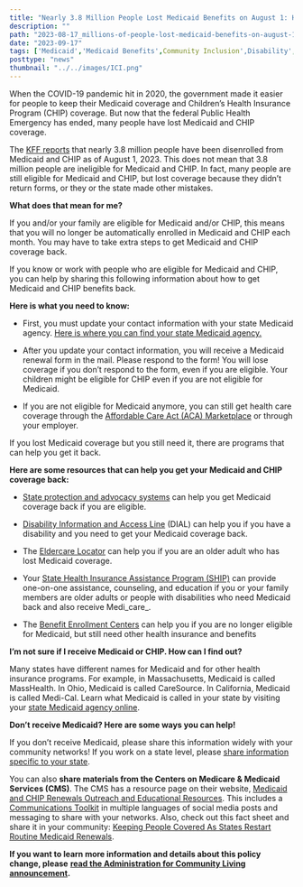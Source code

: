 ```yaml
---
title: "Nearly 3.8 Million People Lost Medicaid Benefits on August 1: Here’s how you can get Medicaid Back"
description: ""
path: "2023-08-17_millions-of-people-lost-medicaid-benefits-on-august-1-heres-how-you-can-get-medicaid-back.md"
date: "2023-09-17"
tags: ['Medicaid','Medicaid Benefits',Community Inclusion',Disability','Disability Benefits']
posttype: "news"
thumbnail: "../../images/ICI.png"
---
```


When the COVID-19 pandemic hit in 2020, the government made it easier for people to keep their Medicaid coverage and Children’s Health Insurance Program (CHIP) coverage. But now that the federal Public Health Emergency has ended, many people have lost Medicaid and CHIP coverage.

The [KFF reports](https://www.kff.org/medicaid/issue-brief/medicaid-enrollment-and-unwinding-tracker/) that nearly 3.8 million people have been disenrolled from Medicaid and CHIP as of August 1, 2023. This does not mean that 3.8 million people are ineligible for Medicaid and CHIP. In fact, many people are still eligible for Medicaid and CHIP, but lost coverage because they didn’t return forms, or they or the state made other mistakes.

**What does that mean for me?**

If you and/or your family are eligible for Medicaid and/or CHIP, this means that you will no longer be automatically enrolled in Medicaid and CHIP each month. You may have to take extra steps to get Medicaid and CHIP coverage back.

If you know or work with people who are eligible for Medicaid and CHIP, you can help by sharing this following information about how to get Medicaid and CHIP benefits back.

**Here is what you need to know:**

* First, you must update your contact information with your state Medicaid agency. [Here is where you can find your state Medicaid agency.](https://www.medicaid.gov/about-us/contact-us/index.html)

* After you update your contact information, you will receive a Medicaid renewal form in the mail. Please respond to the form! You will lose coverage if you don’t respond to the form, even if you are eligible. Your children might be eligible for CHIP even if you are not eligible for Medicaid.

*  If you are not eligible for Medicaid anymore, you can still get health care coverage through the [Affordable Care Act (ACA) Marketplace](https://www.healthcare.gov/) or through your employer.

If you lost Medicaid coverage but you still need it, there are programs that can help you get it back.

**Here are some resources that can help you get your Medicaid and CHIP coverage back:**

* [State protection and advocacy systems](https://acl.gov/programs/find-your-pa-agency) can help you get Medicaid coverage back if you are eligible.

* [Disability Information and Access Line](https://dial.acl.gov/) (DIAL) can help you if you have a disability and you need to get your Medicaid coverage back.

* The [Eldercare Locator](https://eldercare.acl.gov/Public/Index.aspx) can help you if you are an older adult who has lost Medicaid coverage.

* Your [State Health Insurance Assistance Program (SHIP)](https://www.shiphelp.org/) can provide one-on-one assistance, counseling, and education if you or your family members are older adults or people with disabilities who need Medicaid back and also receive Medi_care_.

* The [Benefit Enrollment Centers](https://www.ncoa.org/article/meet-our-benefits-enrollment-centers) can help you if you are no longer eligible for Medicaid, but still need other health insurance and benefits

**I’m not sure if I receive Medicaid or CHIP. How can I find out?**

Many states have different names for Medicaid and for other health insurance programs. For example, in Massachusetts, Medicaid is called MassHealth. In Ohio, Medicaid is called CareSource. In California, Medicaid is called Medi-Cal. Learn what Medicaid is called in your state by visiting your [state Medicaid agency online](https://www.medicaid.gov/resources-for-states/coronavirus-disease-2019-covid-19/unwinding-and-returning-regular-operations-after-covid-19/renew-your-medicaid-or-chip-coverage/index.html).

**Don’t receive Medicaid? Here are some ways you can help!**

If you don’t receive Medicaid, please share this information widely with your community networks! If you work on a state level, please [share information specific to your state](https://www.medicaid.gov/resources-for-states/coronavirus-disease-2019-covid-19/unwinding-and-returning-regular-operations-after-covid-19/renew-your-medicaid-or-chip-coverage/index.html).

You can also **share materials from the Centers on Medicare & Medicaid Services (CMS)**. The CMS has a resource page on their website, [Medicaid and CHIP Renewals Outreach and Educational Resources](https://www.medicaid.gov/resources-for-states/coronavirus-disease-2019-covid-19/unwinding-and-returning-regular-operations-after-covid-19/medicaid-and-chip-renewals-outreach-and-educational-resources/index.html). This includes a [Communications Toolkit](https://www.medicaid.gov/resources-for-states/coronavirus-disease-2019-covid-19/unwinding-and-returning-regular-operations-after-covid-19/medicaid-and-chip-renewals-outreach-and-educational-resources/index.html) in multiple languages of social media posts and messaging to share with your networks. Also, check out this fact sheet and share it in your community: [Keeping People Covered As States Restart Routine Medicaid Renewals](https://www.medicaid.gov/sites/default/files/2023-06/renewals-call-to-action.pdf).

**If you want to learn more information and details about this policy change, please** [**read the Administration for Community Living announcement**](https://acl.gov/news-and-events/acl-blog/public-health-emergency-unwinding-changes-medicaid-enrollment-and)**.**
